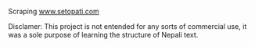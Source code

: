 Scraping www.setopati.com 

Disclamer: This project is not entended for any sorts of commercial use, it was a sole purpose of learning the structure of 
Nepali text.  
